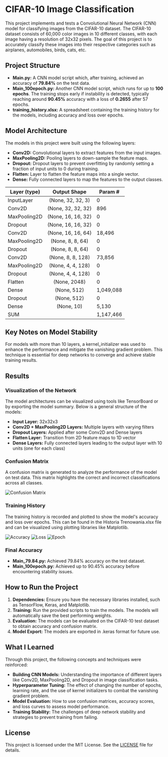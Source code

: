 # CIFAR-10 Image Classification
This project implements and tests a Convolutional Neural Network (CNN) model for classifying images from the CIFAR-10 dataset. The CIFAR-10 dataset consists of 60,000 color images in 10 different classes, with each image having a resolution of 32x32 pixels. The goal of this project is to accurately classify these images into their respective categories such as airplanes, automobiles, birds, cats, etc.

## Project Structure
- **Main.py:** A CNN model script which, after training, achieved an accuracy of **79.84%** on the test data.
- **Main_100epoch.py:** Another CNN model script, which runs for up to **100 epochs**. The training stops early if instability is detected, typically reaching around **90.45%** accuracy with a loss of **0.2655** after 57 epochs.
- **training_history.xlsx:** A spreadsheet containing the training history for the models, including accuracy and loss over epochs.

## Model Architecture
The models in this project were built using the following layers:

- **Conv2D:** Convolutional layers to extract features from the input images.
- **MaxPooling2D:** Pooling layers to down-sample the feature maps.
- **Dropout:** Dropout layers to prevent overfitting by randomly setting a fraction of input units to 0 during training.
- **Flatten:** Layer to flatten the feature maps into a single vector.
- **Dense:** Fully connected layers to map the features to the output classes.

| Layer (type)	| Output Shape	| Param # |
| ------------- |:-------------:| ------------- |
| InputLayer	| (None, 32, 32, 3)	| 0	|
| Conv2D	| (None, 32, 32, 32)	| 896	|
| MaxPooling2D	| (None, 16, 16, 32)	| 0	|
| Dropout	| (None, 16, 16, 32)	| 0	|
| Conv2D	| (None, 16, 16, 64)	| 18,496	|
| MaxPooling2D	| (None, 8, 8, 64)	| 0	|
| Dropout	| (None, 8, 8, 64)	| 0	|
| Conv2D	| (None, 8, 8, 128)	| 73,856	|
| MaxPooling2D	| (None, 4, 4, 128)	| 0	|
| Dropout	| (None, 4, 4, 128)	| 0	|
| Flatten	| (None, 2048)	| 0	|
| Dense	| (None, 512)	| 1,049,088	|
| Dropout	| (None, 512)	| 0	|
| Dense	| (None, 10)	| 5,130	|
| SUM	 	| | 1,147,466	|


## Key Notes on Model Stability
For models with more than 10 layers, a kernel_initializer was used to enhance the performance and mitigate the vanishing gradient problem. This technique is essential for deep networks to converge and achieve stable training results.

## Results
### Visualization of the Network

The model architectures can be visualized using tools like TensorBoard or by exporting the model summary. Below is a general structure of the models:
- **Input Layer:** 32x32x3
- **Conv2D + MaxPooling2D Layers:** Multiple layers with varying filters
- **Dropout Layers:** Applied after some Conv2D and Dense layers
- **Flatten Layer:** Transition from 2D feature maps to 1D vector
- **Dense Layers:** Fully connected layers leading to the output layer with 10 units (one for each class)

### Confusion Matrix
A confusion matrix is generated to analyze the performance of the model on test data. This matrix highlights the correct and incorrect classifications across all classes.

![Confusion Matrix](https://github.com/user-attachments/assets/3ddadb9a-8d80-4726-a548-1c70be856076)

### Training History
The training history is recorded and plotted to show the model's accuracy and loss over epochs. This can be found in the Historia Trenowania.xlsx file and can be visualized using plotting libraries like Matplotlib.

![Accuracy](https://github.com/user-attachments/assets/7912d96c-2c08-4611-a313-f3211ee63232)
![Loss](https://github.com/user-attachments/assets/60ff1f56-7b6a-41c1-8a49-6fa852b11433)
![Epoch](https://github.com/user-attachments/assets/6aad5f17-eb10-49f9-a2d1-06c0e41aefb1)

### Final Accuracy
- **Main_79.84.py:** Achieved 79.84% accuracy on the test dataset.
- **Main_100epoch.py:** Achieved up to 90.45% accuracy before encountering stability issues.


## How to Run the Project

1. **Dependencies:** Ensure you have the necessary libraries installed, such as TensorFlow, Keras, and Matplotlib.
2. **Training:** Run the provided scripts to train the models. The models will automatically save the best performing weights.
3. **Evaluation:** The models can be evaluated on the CIFAR-10 test dataset to obtain accuracy and confusion matrix.
4. **Model Export:** The models are exported in .keras format for future use.

## What I Learned
Through this project, the following concepts and techniques were reinforced:

- **Building CNN Models:** Understanding the importance of different layers like Conv2D, MaxPooling2D, and Dropout in image classification tasks.
- **Hyperparameter Tuning:** The effect of changing the number of epochs, learning rate, and the use of kernel initializers to combat the vanishing gradient problem.
- **Model Evaluation:** How to use confusion matrices, accuracy scores, and loss curves to assess model performance.
- **Training Stability:** The challenges of deep network stability and strategies to prevent training from failing.

## License
This project is licensed under the MIT License. See the [LICENSE](LICENSE) file for details.

